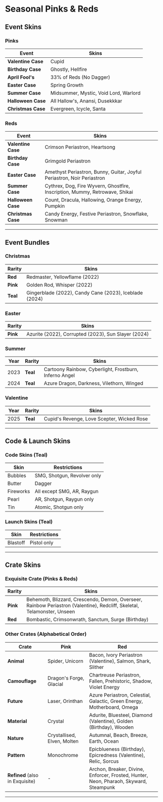 # Seasonal Pinks & Reds

## Event Skins

### Pinks
| Event              | Skins                                      |
|-------------------|------------------------------------------|
| **Valentine Case** | Cupid                                    |
| **Birthday Case**  | Ghostly, Hellfire                        |
| **April Fool's**   | 33% of Reds (No Dagger)                  |
| **Easter Case**    | Spring Growth                            |
| **Summer Case**    | Midsummer, Mystic, Void Lord, Warlord   |
| **Halloween Case** | All Hallow's, Anansi, Dusekkkar         |
| **Christmas Case** | Evergreen, Icycle, Santa                |

### Reds
| Event              | Skins                                      |
|-------------------|------------------------------------------|
| **Valentine Case** | Crimson Periastron, Heartsong            |
| **Birthday Case**  | Grimgold Periastron                      |
| **Easter Case**    | Amethyst Periastron, Bunny, Guitar, Joyful Periastron, Noir Periastron |
| **Summer Case**    | Cythrex, Dog, Fire Wyvern, Ghostfire, Inscription, Mummy, Retrowave, Shikai |
| **Halloween Case** | Count, Dracula, Hallowing, Orange Energy, Pumpkin |
| **Christmas Case** | Candy Energy, Festive Periastron, Snowflake, Snowman |

---

## Event Bundles

### Christmas
| Rarity  | Skins                                      |
|--------|------------------------------------------|
| **Red**  | Redmaster, Yellowflame (2022)                |
| **Pink** | Golden Rod, Whisper (2022)                   |
| **Teal**  | Gingerblade (2022), Candy Cane (2023), Iceblade (2024) |

### Easter
| Rarity  | Skins                                      |
|--------|------------------------------------------|
| **Pink** | Azurite (2022), Corrupted (2023), Sun Slayer (2024) |

### Summer
| Year  | Rarity  | Skins                                      |
|-------|-------|------------------------------------------|
| 2023  | **Teal** | Cartoony Rainbow, Cyberlight, Frostburn, Inferno Angel |
| 2024  | **Teal** | Azure Dragon, Darkness, Vilethorn, Winged |

### Valentine
| Year  | Rarity  | Skins                                      |
|-------|-------|------------------------------------------|
| 2025  | **Teal** | Cupid's Revenge, Love Scepter, Wicked Rose |

---

## Code & Launch Skins

### Code Skins (Teal)
| Skin       | Restrictions                                |
|-----------|------------------------------------------|
| Bubbles   | SMG, Shotgun, Revolver only              |
| Butter    | Dagger                                    |
| Fireworks | All except SMG, AR, Raygun               |
| Pearl     | AR, Shotgun, Raygun only                 |
| Tin       | Atomic, Shotgun only                     |

### Launch Skins (Teal)
| Skin     | Restrictions        |
|---------|--------------------|
| Blastoff | Pistol only        |

---

## Crate Skins

### Exquisite Crate (Pinks & Reds)
| Rarity  | Skins                                      |
|-------|------------------------------------------|
| **Pink** | Behemoth, Blizzard, Crescendo, Demon, Overseer, Rainbow Periastron (Valentine), Redcliff, Skeletal, Telamonster, Unseen |
| **Red**  | Bombastic, Crimsonwrath, Sanctum, Surge (Birthday) |

### Other Crates (Alphabetical Order)
| Crate       | Pink                                       | Red                                       |
|------------|------------------------------------------|------------------------------------------|
| **Animal**  | Spider, Unicorn                         | Bacon, Ivory Periastron (Valentine), Salmon, Shark, Slither |
| **Camouflage** | Dragon's Forge, Glacial             | Chartreuse Periastron, Fallen, Prehistoric, Shadow, Violet Energy |
| **Future**  | Laser, Orinthan                         | Azure Periastron, Celestial, Galactic, Green Energy, Motherboard, Omega |
| **Material**| Crystal                                 | Adurite, Bluesteel, Diamond (Valentine), Golden (Birthday), Wooden |
| **Nature**  | Crystallised, Elven, Molten             | Autumnal, Beach, Breeze, Earth, Ocean   |
| **Pattern** | Monochrome                              | Epicblueness (Birthday), Epicredness (Valentine), Relic, Sorcus |
| **Refined** (also in Exquisite) | -                                      | Archon, Breaker, Divine, Enforcer, Frosted, Hunter, Neon, Pharaoh, Skyward, Steampunk |

---
